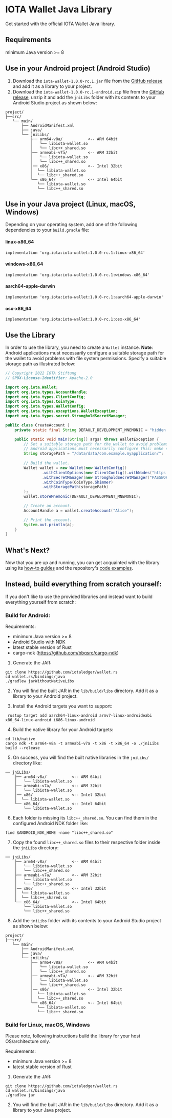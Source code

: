 # IOTA Wallet Java Library

Get started with the official IOTA Wallet Java library.

## Requirements

minimum Java version >= 8

## Use in your Android project (Android Studio)

1. Download the `iota-wallet-1.0.0-rc.1.jar` file from the [GitHub release](https://github.com/iotaledger/wallet.rs/releases/tag/iota-wallet-java-1.0.0-rc.1-new) and add it as a library to your project.
2. Download the `iota-wallet-1.0.0-rc.1-android.zip` file from the [GitHub release](https://github.com/iotaledger/wallet.rs/releases/tag/iota-wallet-java-1.0.0-rc.1-new), unzip it and add the `jniLibs` folder with its contents to your Android Studio project as shown below:

```
project/
├──src/
   └── main/
       ├── AndroidManifest.xml
       ├── java/
       └── jniLibs/ 
           ├── arm64-v8a/           <-- ARM 64bit
           │   └── libiota-wallet.so
           │   └── libc++_shared.so
           ├── armeabi-v7a/         <-- ARM 32bit
           │   └── libiota-wallet.so
           │   └── libc++_shared.so
           │── x86/                 <-- Intel 32bit
           │  └── libiota-wallet.so
           │  └── libc++_shared.so
           └── x86_64/              <-- Intel 64bit
              └── libiota-wallet.so
              └── libc++_shared.so
```

## Use in your Java project (Linux, macOS, Windows)

Depending on your operating system, add one of the following dependencies to your `build.gradle` file:

#### linux-x86_64
```
implementation 'org.iota:iota-wallet:1.0.0-rc.1:linux-x86_64'
```

#### windows-x86_64
```
implementation 'org.iota:iota-wallet:1.0.0-rc.1:windows-x86_64'
```

#### aarch64-apple-darwin
```
implementation 'org.iota:iota-wallet:1.0.0-rc.1:aarch64-apple-darwin'
```

#### osx-x86_64
```
implementation 'org.iota:iota-wallet:1.0.0-rc.1:osx-x86_64'
```

## Use the Library

In order to use the library, you need to create a `Wallet` instance.
**Note**: Android applications must necessarily configure a suitable storage path for the wallet to avoid problems with file system permissions. Specify a suitable storage path as illustrated below:

```java
// Copyright 2022 IOTA Stiftung
// SPDX-License-Identifier: Apache-2.0

import org.iota.Wallet;
import org.iota.types.AccountHandle;
import org.iota.types.ClientConfig;
import org.iota.types.CoinType;
import org.iota.types.WalletConfig;
import org.iota.types.exceptions.WalletException;
import org.iota.types.secret.StrongholdSecretManager;

public class CreateAccount {
    private static final String DEFAULT_DEVELOPMENT_MNEMONIC = "hidden enroll proud copper decide negative orient asset speed work dolphin atom unhappy game cannon scheme glow kid ring core name still twist actor";

    public static void main(String[] args) throws WalletException {
        // Set a suitable storage path for the wallet to avoid problems with file system permissions.
        // Android applications must necessarily configure this: make sure you replace the ´com.example.myapplication´ with your own app naming.
        String storagePath = "/data/data/com.example.myapplication/";
        
        // Build the wallet.
        Wallet wallet = new Wallet(new WalletConfig()
                .withClientOptions(new ClientConfig().withNodes("https://api.testnet.shimmer.network"))
                .withSecretManager(new StrongholdSecretManager("PASSWORD_FOR_ENCRYPTION", null, storagePath + "data.stronghold"))
                .withCoinType(CoinType.Shimmer)
                .withStoragePath(storagePath)
        );
        wallet.storeMnemonic(DEFAULT_DEVELOPMENT_MNEMONIC);

        // Create an account.
        AccountHandle a = wallet.createAccount("Alice");

        // Print the account.
        System.out.println(a);
    }
}
```

## What's Next?

Now that you are up and running, you can get acquainted with the library using
its [how-to guides](https://wiki.iota.org/shimmer/wallet.rs/how_tos/run_how_tos/) and the
repository's [code examples](https://github.com/iotaledger/wallet.rs/tree/develop/bindings/java/examples/src).

## Instead, build everything from scratch yourself:

If you don't like to use the provided libraries and instead want to build everything yourself from scratch:

### Build for Android:

Requirements:

- minimum Java version >= 8
- Android Studio with NDK
- latest stable version of Rust
- cargo-ndk (https://github.com/bbqsrc/cargo-ndk)

1. Generate the JAR:
```
git clone https://github.com/iotaledger/wallet.rs
cd wallet.rs/bindings/java
./gradlew jarWithoutNativeLibs
```

2. You will find the built JAR in the `lib/build/libs` directory. Add it as a library to your Android project.

3. Install the Android targets you want to support:
```
 rustup target add aarch64-linux-android armv7-linux-androideabi x86_64-linux-android i686-linux-android
```

4. Build the native library for your Android targets:
```
cd lib/native
cargo ndk -t arm64-v8a -t armeabi-v7a -t x86 -t x86_64 -o ./jniLibs build --release
```

5. On success, you will find the built native libraries in the `jniLibs/` directory like:
```
── jniLibs/ 
    ├── arm64-v8a/           <-- ARM 64bit
    │   └── libiota-wallet.so
    ├── armeabi-v7a/         <-- ARM 32bit
    │   └── libiota-wallet.so
    │── x86/                 <-- Intel 32bit
    │  └── libiota-wallet.so
    └── x86_64/              <-- Intel 64bit
        └── libiota-wallet.so
```

6. Each folder is missing its `libc++_shared.so`. You can find them in the configured Android NDK folder like:
```
find $ANDROID_NDK_HOME -name "libc++_shared.so"
```

7. Copy the found `libc++_shared.so` files to their respective folder inside the `jniLibs` directory:
```
── jniLibs/ 
    ├── arm64-v8a/           <-- ARM 64bit
    │   └── libiota-wallet.so
    │   └── libc++_shared.so
    ├── armeabi-v7a/         <-- ARM 32bit
    │   └── libiota-wallet.so
    │   └── libc++_shared.so
    │── x86/                 <-- Intel 32bit
    │  └── libiota-wallet.so
    │  └── libc++_shared.so
    └── x86_64/              <-- Intel 64bit
        └── libiota-wallet.so
        └── libc++_shared.so
```

8. Add the `jniLibs` folder with its contents to your Android Studio project as shown below:
```
project/
├──src/
   └── main/
       ├── AndroidManifest.xml
       ├── java/
       └── jniLibs/ 
           ├── arm64-v8a/           <-- ARM 64bit
           │   └── libiota-wallet.so
           │   └── libc++_shared.so
           ├── armeabi-v7a/         <-- ARM 32bit
           │   └── libiota-wallet.so
           │   └── libc++_shared.so
           │── x86/                 <-- Intel 32bit
           │  └── libiota-wallet.so
           │  └── libc++_shared.so
           └── x86_64/              <-- Intel 64bit
              └── libiota-wallet.so
              └── libc++_shared.so
```

### Build for Linux, macOS, Windows

Please note, following instructions build the library for your host OS/architecture only.

Requirements:

- minimum Java version >= 8
- latest stable version of Rust

1. Generate the JAR:
```
git clone https://github.com/iotaledger/wallet.rs
cd wallet.rs/bindings/java
./gradlew jar
```

2. You will find the built JAR in the `lib/build/libs` directory. Add it as a library to your Java project.